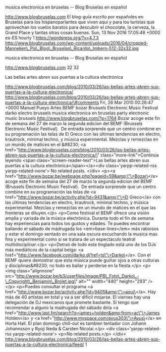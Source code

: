 musica electronica en bruselas -- Blog Bruselas en español

http://www.blogbruselas.com El blog-guía escrito por españoles en
Bruselas para los hispanoparlantes que viven aquí y para los turistas
que aprovechan los vuelos baratos para descubrir el chocolate, la
cerveza, la Grand Place y tantas otras cosas buenas. Sun, 13 Nov 2016
17:05:48 +0000 es-ES hourly 1 https://wordpress.org/?v=4.7.3
http://www.blogbruselas.com/wp-content/uploads/2016/04/cropped-Manneken\_Pis\_Blog\_Bruselas\_Ricardo\_Imbern-512-32x32.jpg

musica electronica en bruselas -- Blog Bruselas en español

http://www.blogbruselas.com 32 32

Las bellas artes abren sus puertas a la cultura electrónica

http://www.blogbruselas.com/blog/2010/03/26/las-bellas-artes-abren-sus-puertas-a-la-cultura-electronica/
http://www.blogbruselas.com/blog/2010/03/26/las-bellas-artes-abren-sus-puertas-a-la-cultura-electronica/\#comments
Fri, 26 Mar 2010 00:26:47 +0000 Manuel Pueyo Artes BEMF bozar Brussels
Electronic Music Festival darko electro brussels musica electronica en
bruselas party electronic music brussels
http://www.blogbruselas.com/?p=1764 Bozar acoge este fin de semana del
27 de marzo la segunda edicion del BEMF (Brussels Electronic Music
Festival).  De entrada sorprende que un centro combine en su
programación las telas de El Greco con las últimas tendencias en
electro, krautrock, minimal techno, y música experimental. Mezclas y
remezclas en un mundo de matices en el &\#8230; \<a
href=\"http://www.blogbruselas.com/blog/2010/03/26/las-bellas-artes-abren-sus-puertas-a-la-cultura-electronica/\"
class=\"more-link\"\>Continúa leyendo \<span
class=\"screen-reader-text\"\>Las bellas artes abren sus puertas a la
cultura electrónica\</span\>\</a\>\<div class=\'yarpp-related-rss
yarpp-related-none\'\> No related posts. \</div\> \<p\>\<a
href=\"http://www.bozar.be/webpage.php?pageid=59&amp;\"\>Bozar\</a\>
acoge este fin de semana del 27 de marzo la segunda edicion del BEMF
(Brussels Electronic Music Festival).  De entrada sorprende que un
centro combine en su programación las telas de \<a
href=\"http://www.bozar.be/activity.php?id=9431&amp;\"\>El Greco\</a\>
con las últimas tendencias en electro, krautrock, minimal techno, y
música experimental. Mezclas y remezclas en un mundo de matices en el
que las fronteras se diluyen.\</p\> \<p\>Como festival el BEMF ofrece
una visión amplia y variada de la música electrónica. Durante todo el
fin de semana hay experiencias para todos los gustos y edades. Te puedes
encontrar bailando el sábado de mádrugada los \<em\>base-lines\</em\>
más rabiosos y estar el domingo sentado en una sala oscura escuchando la
musica mas fina y experimental como si se tratara de un espectaculo
teatral multidisciplinar.\</p\> \<p\>Detras de todo este tinglado está
uno de los DJs más mediáticos de la capital belga: \<a
href=\"http://www.facebook.com/darko.dj?ref=ts\"\>Darko\</a\>. Con el
BEMF quiere demostrar que esta música puede guiñar ojos a otras culturas
y disciplinas&\#8230; no todo es bailar y perderse en la fiesta.\</p\>
\<p\>\<img class=\"alignnone\"
src=\"http://www.bozar.be/b3/userfiles/image/PB\_Foto\_Darko\_-\_Copyright\_Benjamin\_Brolet.jpg\"
alt=\"\" width=\"440\" height=\"293\" /\>\</p\> \<p\>Puedes consultar el
programa \<a
href=\"http://www.bozar.be/activity.php?id=9405&amp;\"\>aquí\</a\>. Hay
más de 40 artistas en total y va a ser dificil mojarse. El viernes hay
una delegación de DJ mexicanos que promete bastante. Si tengo que
recomendar a alguno la madrugada del sábado diría \<a
href=\"http://www.last.fm/search?q=james+holden&amp;from=ac\"\>James
Holden\</a\> y \<a href=\"http://www.myspace.com/avus303\"\>Avus\</a\>
en Horta Hall. El plan domingo chill-out es tambien tentador con Johann
Johannsson y Ryoji Ikeda &amp; Carsten Nicolai.\</p\> \<div
class=\'yarpp-related-rss yarpp-related-none\'\> \<p\>No related
posts.\</p\> \</div\>
http://www.blogbruselas.com/blog/2010/03/26/las-bellas-artes-abren-sus-puertas-a-la-cultura-electronica/feed/
1
